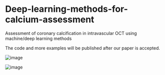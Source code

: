 # Deep-learning-methods-for-calcium-assessment
 Assessment of coronary calcification  in intravascular OCT using machine/deep learning methods


The code and more examples will be published after our paper is accepted.




![image](https://github.com/IFF-0303/Deep-learning-methods-for-calcium-assessment/blob/main/Figures/Fully_Automated_Calcium_Detection_Vascular_calcified_case_1.gif)




![image](https://github.com/IFF-0303/Deep-learning-methods-for-calcium-assessment/blob/main/Figures/mvd70-z6sdp.gif)

